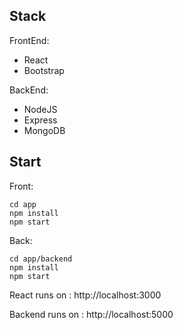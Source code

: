 ## Stack
FrontEnd:
- React
- Bootstrap

BackEnd:
- NodeJS
- Express
- MongoDB

## Start

Front:
```
cd app
npm install
npm start
```

Back:
```
cd app/backend
npm install
npm start
```

React runs on : http://localhost:3000

Backend runs on : http://localhost:5000
